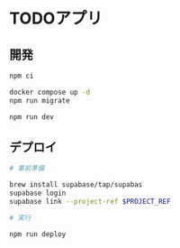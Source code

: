 # TODOアプリ

## 開発

```sh
npm ci

docker compose up -d
npm run migrate

npm run dev
```

## デプロイ

```sh
# 事前準備

brew install supabase/tap/supabas
supabase login
supabase link --project-ref $PROJECT_REF

# 実行

npm run deploy

```

